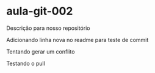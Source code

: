 # aula-git-002
Descrição para nosso repositório

Adicionando linha nova no readme para teste de commit

Tentando gerar um conflito

Testando o pull
